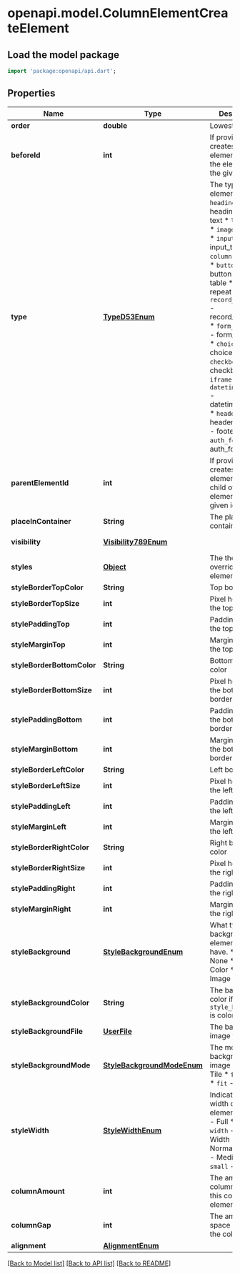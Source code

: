 # openapi.model.ColumnElementCreateElement

## Load the model package
```dart
import 'package:openapi/api.dart';
```

## Properties
Name | Type | Description | Notes
------------ | ------------- | ------------- | -------------
**order** | **double** | Lowest first. | [readonly] 
**beforeId** | **int** | If provided, creates the element before the element with the given id. | [optional] 
**type** | [**TypeD53Enum**](TypeD53Enum.md) | The type of the element.  * `heading` - heading * `text` - text * `link` - link * `image` - image * `input_text` - input_text * `column` - column * `button` - button * `table` - table * `repeat` - repeat * `record_selector` - record_selector * `form_container` - form_container * `choice` - choice * `checkbox` - checkbox * `iframe` - iframe * `datetime_picker` - datetime_picker * `header` - header * `footer` - footer * `auth_form` - auth_form | 
**parentElementId** | **int** | If provided, creates the element as a child of the element with the given id. | [optional] 
**placeInContainer** | **String** | The place in the container. | [optional] 
**visibility** | [**Visibility789Enum**](Visibility789Enum.md) |  | [optional] [default to Visibility789Enum.all]
**styles** | [**Object**](.md) | The theme overrides for this element | [optional] 
**styleBorderTopColor** | **String** | Top border color. | [optional] 
**styleBorderTopSize** | **int** | Pixel height of the top border. | [optional] 
**stylePaddingTop** | **int** | Padding size of the top border. | [optional] 
**styleMarginTop** | **int** | Margin size of the top border. | [optional] 
**styleBorderBottomColor** | **String** | Bottom border color | [optional] 
**styleBorderBottomSize** | **int** | Pixel height of the bottom border. | [optional] 
**stylePaddingBottom** | **int** | Padding size of the bottom border. | [optional] 
**styleMarginBottom** | **int** | Margin size of the bottom border. | [optional] 
**styleBorderLeftColor** | **String** | Left border color | [optional] 
**styleBorderLeftSize** | **int** | Pixel height of the left border. | [optional] 
**stylePaddingLeft** | **int** | Padding size of the left border. | [optional] 
**styleMarginLeft** | **int** | Margin size of the left border. | [optional] 
**styleBorderRightColor** | **String** | Right border color | [optional] 
**styleBorderRightSize** | **int** | Pixel height of the right border. | [optional] 
**stylePaddingRight** | **int** | Padding size of the right border. | [optional] 
**styleMarginRight** | **int** | Margin size of the right border. | [optional] 
**styleBackground** | [**StyleBackgroundEnum**](StyleBackgroundEnum.md) | What type of background the element should have.  * `none` - None * `color` - Color * `image` - Image | [optional] 
**styleBackgroundColor** | **String** | The background color if `style_background` is color. | [optional] 
**styleBackgroundFile** | [**UserFile**](UserFile.md) | The background image file | [optional] 
**styleBackgroundMode** | [**StyleBackgroundModeEnum**](StyleBackgroundModeEnum.md) | The mode of the background image  * `tile` - Tile * `fill` - Fill * `fit` - Fit | [optional] 
**styleWidth** | [**StyleWidthEnum**](StyleWidthEnum.md) | Indicates the width of the element.  * `full` - Full * `full-width` - Full Width * `normal` - Normal * `medium` - Medium * `small` - Small | [optional] 
**columnAmount** | **int** | The amount of columns inside this column element. | [optional] 
**columnGap** | **int** | The amount of space between the columns. | [optional] 
**alignment** | [**AlignmentEnum**](AlignmentEnum.md) |  | [optional] 

[[Back to Model list]](../README.md#documentation-for-models) [[Back to API list]](../README.md#documentation-for-api-endpoints) [[Back to README]](../README.md)


